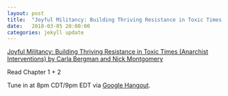 ```yaml
---
layout: post
title:  "Joyful Militancy: Building Thriving Resistance in Toxic Times (Anarchist Interventions)"
date:   2018-03-05 20:00:00
categories: jekyll update
---
```


[Joyful Militancy: Building Thriving Resistance in Toxic Times (Anarchist Interventions) by Carla Bergman and Nick Montgomery](https://www.amazon.com/Joyful-Militancy-Resistance-Anarchist-Interventions/dp/1849352887) 

Read Chapter 1 + 2

Tune in at 8pm CDT/9pm EDT via [Google Hangout](https://plus.google.com/hangouts/_/calendar/d2lsbGlhbXMucmViZWNjYUBnbWFpbC5jb20._8gsj6d9g8l2jcba568okcb9k6osjeb9p612kcb9p8ookadi188o3gdpo68?authuser=0).
